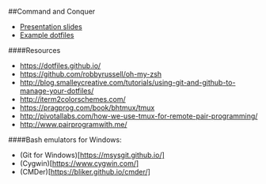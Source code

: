 ##Command and Conquer
- [Presentation slides](https://jonoliver.github.io/command-and-conquer/)
- [Example dotfiles](https://github.com/jonoliver/dotfiles)

####Resources
- https://dotfiles.github.io/
- https://github.com/robbyrussell/oh-my-zsh
- http://blog.smalleycreative.com/tutorials/using-git-and-github-to-manage-your-dotfiles/
- http://iterm2colorschemes.com/
- https://pragprog.com/book/bhtmux/tmux
- http://pivotallabs.com/how-we-use-tmux-for-remote-pair-programming/
- http://www.pairprogramwith.me/

####Bash emulators for Windows:
- (Git for Windows)[https://msysgit.github.io/]
- (Cygwin)[https://www.cygwin.com/]
- (CMDer)[https://bliker.github.io/cmder/]
